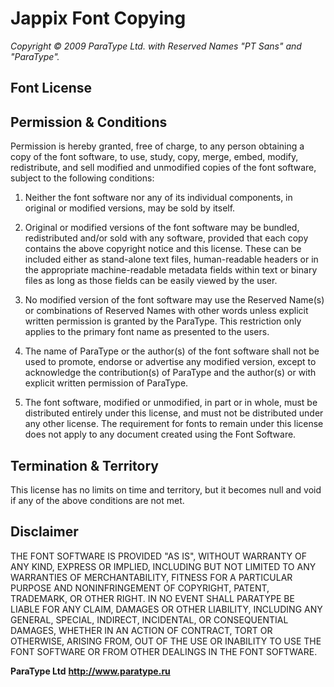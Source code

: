 Jappix Font Copying
===================

_Copyright © 2009 ParaType Ltd._
_with Reserved Names "PT Sans" and "ParaType"._


Font License
------------

Permission & Conditions
-----------------------

Permission is hereby granted, free of charge, to any person obtaining a copy of the font software, to use, study, copy, merge, embed, modify, redistribute, and sell modified and unmodified copies of the font software, subject to the following conditions:

1. Neither the font software nor any of its individual components, in original or modified versions, may be sold by itself.

2. Original or modified versions of the font software may be bundled, redistributed and/or sold with any software, provided that each copy contains the above copyright notice and this license. These can be included either as stand-alone text files, human-readable headers or in the appropriate machine-readable metadata fields within text or binary files as long as those fields can be easily viewed by the user.

3. No modified version of the font software may use the Reserved Name(s) or combinations of Reserved Names with other words unless explicit written permission is granted by the ParaType. This restriction only applies to the primary font name as presented to the users.

4. The name of ParaType or the author(s) of the font software shall not be used to promote, endorse or advertise any modified version, except to acknowledge the contribution(s) of ParaType and the author(s) or with explicit written permission of ParaType.

5. The font software, modified or unmodified, in part or in whole, must be distributed entirely under this license, and must not be distributed under any other license. The requirement for fonts to remain under this license does not apply to any document created using the Font Software.


Termination & Territory
-----------------------

This license has no limits on time and territory, but it becomes null and void if any of the above conditions are not met.


Disclaimer
----------

THE FONT SOFTWARE IS PROVIDED "AS IS", WITHOUT WARRANTY OF ANY KIND, EXPRESS OR IMPLIED, INCLUDING BUT NOT LIMITED TO ANY WARRANTIES OF MERCHANTABILITY, FITNESS FOR A PARTICULAR PURPOSE AND NONINFRINGEMENT OF COPYRIGHT, PATENT, TRADEMARK, OR OTHER RIGHT. IN NO EVENT SHALL PARATYPE BE LIABLE FOR ANY CLAIM, DAMAGES OR OTHER LIABILITY, INCLUDING ANY GENERAL, SPECIAL, INDIRECT, INCIDENTAL, OR CONSEQUENTIAL DAMAGES, WHETHER IN AN ACTION OF CONTRACT, TORT OR OTHERWISE, ARISING FROM, OUT OF THE USE OR INABILITY TO USE THE FONT SOFTWARE OR FROM OTHER DEALINGS IN THE FONT SOFTWARE.


**ParaType Ltd**
**http://www.paratype.ru**
